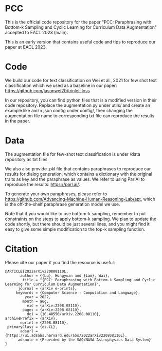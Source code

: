 # PCC
This is the official code repository for the paper "PCC: Paraphrasing with Bottom-k Sampling and Cyclic Learning for Curriculum Data Augmentation" accepted to EACL 2023 (main).

This is an early version that contains useful code and tips to reproduce our paper at EACL 2023.

# Code
We build our code for text classification on Wei et al., 2021 for few shot text classification which we used as a baseline in our paper: https://github.com/jasonwei20/triplet-loss
 
In our repository, you can find python files that is a modified version in their code repository. Replace the augmentation.py under utils/ and create an example like amzn json config under config/, then changing the augmentation file name to corresponding txt file can reproduce the results in the paper.

# Data
The augmentation file for few-shot text classification is under /data repository as txt files.

We also also provide .pkl file that contains paraphrases to reproduce our results for dialog generation, which contains a dictionary with the original traits as key and the paraphrase as values. We refer to using ParlAI to reproduce the results: https://parl.ai/. 

To generate your own paraphrases, please refer to https://github.com/Advancing-Machine-Human-Reasoning-Lab/apt, which is the off-the-shelf paraphrase generation model we use.

Note that if you would like to use bottom-k sampling, remember to put constraints on the steps to apply bottom-k sampling. We plan to update the code shortly, but there should be just several lines, and you might find it easy to give some simple modification to the top-k sampling function.

# Citation 
Please cite our paper if you find the resource is useful:
```
@ARTICLE{2022arXiv220808110L,
       author = {{Lu}, Hongyuan and {Lam}, Wai},
        title = "{PCC: Paraphrasing with Bottom-k Sampling and Cyclic Learning for Curriculum Data Augmentation}",
      journal = {arXiv e-prints},
     keywords = {Computer Science - Computation and Language},
         year = 2022,
        month = aug,
          eid = {arXiv:2208.08110},
        pages = {arXiv:2208.08110},
          doi = {10.48550/arXiv.2208.08110},
archivePrefix = {arXiv},
       eprint = {2208.08110},
 primaryClass = {cs.CL},
       adsurl = {https://ui.adsabs.harvard.edu/abs/2022arXiv220808110L},
      adsnote = {Provided by the SAO/NASA Astrophysics Data System}
}
```
